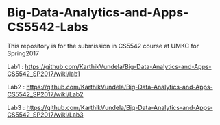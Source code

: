 # Big-Data-Analytics-and-Apps-CS5542-Labs
This repository is for the submission in CS5542 course at UMKC for Spring2017  

Lab1 : https://github.com/KarthikVundela/Big-Data-Analytics-and-Apps-CS5542_SP2017/wiki/lab1  

Lab2 : https://github.com/KarthikVundela/Big-Data-Analytics-and-Apps-CS5542_SP2017/wiki/Lab2  

Lab3 : https://github.com/KarthikVundela/Big-Data-Analytics-and-Apps-CS5542_SP2017/wiki/Lab3  


